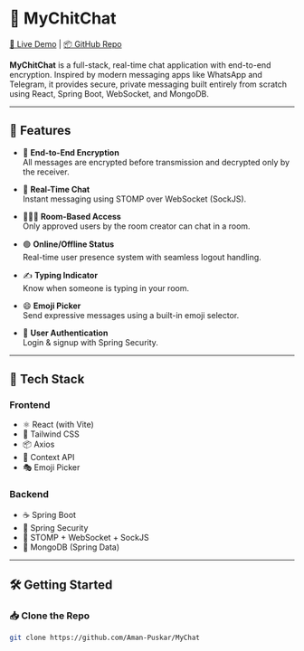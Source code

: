 # 💬 MyChitChat

[🚀 Live Demo](https://mychat-theta-seven.vercel.app) | [📦 GitHub Repo](https://github.com/Aman-Puskar/MyChat)

**MyChitChat** is a full-stack, real-time chat application with end-to-end encryption. Inspired by modern messaging apps like WhatsApp and Telegram, it provides secure, private messaging built entirely from scratch using React, Spring Boot, WebSocket, and MongoDB.

---

## 🌟 Features

- 🔐 **End-to-End Encryption**  
  All messages are encrypted before transmission and decrypted only by the receiver.

- 📡 **Real-Time Chat**  
  Instant messaging using STOMP over WebSocket (SockJS).

- 🧑‍🤝‍🧑 **Room-Based Access**  
  Only approved users by the room creator can chat in a room.

- 🟢 **Online/Offline Status**  
  Real-time user presence system with seamless logout handling.

- ✍️ **Typing Indicator**  
  Know when someone is typing in your room.

- 😄 **Emoji Picker**  
  Send expressive messages using a built-in emoji selector.

- 🔐 **User Authentication**  
  Login & signup with Spring Security.

---

## 🧱 Tech Stack

### Frontend
- ⚛️ React (with Vite)
- 🎨 Tailwind CSS
- 📦 Axios
- 🧠 Context API
- 🎭 Emoji Picker

### Backend
- ☕ Spring Boot
- 🔐 Spring Security
- 🔄 STOMP + WebSocket + SockJS
- 🍃 MongoDB (Spring Data)

---

## 🛠️ Getting Started

### 📥 Clone the Repo

```bash
git clone https://github.com/Aman-Puskar/MyChat
